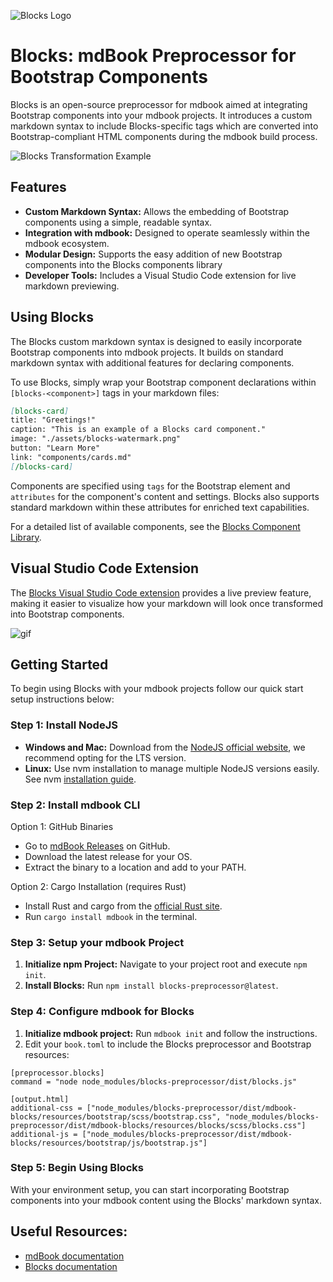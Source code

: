 ![Blocks Logo](https://xbackbone.davidrjames.co.uk/vAbO4/jaGoKACE92.png/raw)

# Blocks: mdBook Preprocessor for Bootstrap Components

Blocks is an open-source preprocessor for mdbook aimed at integrating Bootstrap components into your mdbook projects. It introduces a custom markdown syntax to include Blocks-specific tags which are converted into Bootstrap-compliant HTML components during the mdbook build process.

![Blocks Transformation Example](https://github.com/SlipperyBrick/Blocks/assets/36016443/667e7f71-fee1-4c85-b83a-afa3b8426469)

## Features

- **Custom Markdown Syntax:** Allows the embedding of Bootstrap components using a simple, readable syntax.
- **Integration with mdbook:** Designed to operate seamlessly within the mdbook ecosystem.
- **Modular Design:** Supports the easy addition of new Bootstrap components into the Blocks components library
- **Developer Tools:** Includes a Visual Studio Code extension for live markdown previewing.

## Using Blocks

The Blocks custom markdown syntax is designed to easily incorporate Bootstrap components into mdbook projects. It builds on standard markdown syntax with additional features for declaring components.

To use Blocks, simply wrap your Bootstrap component declarations within `[blocks-<component>]` tags in your markdown files:

```markdown
[blocks-card]
title: "Greetings!"
caption: "This is an example of a Blocks card component."
image: "./assets/blocks-watermark.png"
button: "Learn More"
link: "components/cards.md"
[/blocks-card]
```

Components are specified using `tags` for the Bootstrap element and `attributes` for the component's content and settings. Blocks also supports standard markdown within these attributes for enriched text capabilities.

For a detailed list of available components, see the [Blocks Component Library]().

## Visual Studio Code Extension

The [Blocks Visual Studio Code extension](https://marketplace.visualstudio.com/items?itemName=SlipperyBrick.blockspreviewer) provides a live preview feature, making it easier to visualize how your markdown will look once transformed into Bootstrap components.

![gif](https://xbackbone.davidrjames.co.uk/vAbO4/jAdELoSo68.gif/raw)

## Getting Started

To begin using Blocks with your mdbook projects follow our quick start setup instructions below:

### Step 1: Install NodeJS

- **Windows and Mac:** Download from the [NodeJS official website](https://nodejs.org/en), we recommend opting for the LTS version.
- **Linux:** Use nvm installation to manage multiple NodeJS versions easily. See nvm [installation guide](https://www.linode.com/docs/guides/how-to-install-use-node-version-manager-nvm/).

### Step 2: Install mdbook CLI

Option 1: GitHub Binaries

- Go to [mdBook Releases](https://github.com/rust-lang/mdBook/releases) on GitHub.
- Download the latest release for your OS.
- Extract the binary to a location and add to your PATH.

Option 2: Cargo Installation (requires Rust)

- Install Rust and cargo from the [official Rust site](https://www.rust-lang.org/).
- Run `cargo install mdbook` in the terminal.

### Step 3: Setup your mdbook Project

1. **Initialize npm Project:** Navigate to your project root and execute `npm init`.
2. **Install Blocks:** Run `npm install blocks-preprocessor@latest`.

### Step 4: Configure mdbook for Blocks

1. **Initialize mdbook project:** Run `mdbook init` and follow the instructions.
2. Edit your `book.toml` to include the Blocks preprocessor and Bootstrap resources:

```
[preprocessor.blocks]
command = "node node_modules/blocks-preprocessor/dist/blocks.js"

[output.html]
additional-css = ["node_modules/blocks-preprocessor/dist/mdbook-blocks/resources/bootstrap/scss/bootstrap.css", "node_modules/blocks-preprocessor/dist/mdbook-blocks/resources/blocks/scss/blocks.css"]
additional-js = ["node_modules/blocks-preprocessor/dist/mdbook-blocks/resources/bootstrap/js/bootstrap.js"]
```

### Step 5: Begin Using Blocks

With your environment setup, you can start incorporating Bootstrap components into your mdbook content using the Blocks' markdown syntax.

## Useful Resources:

- [mdBook documentation](https://rust-lang.github.io/mdBook/index.html)
- [Blocks documentation](https://slipperybrick.github.io/Blocks/welcome.html)
